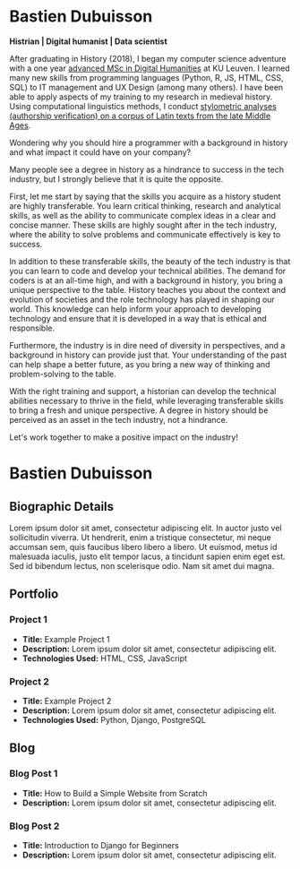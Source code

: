 # Bastien Dubuisson

**Histrian | Digital humanist | Data scientist**

After graduating in History (2018), I began my computer science adventure with a one year [advanced MSc in Digital Humanities](https://set.kuleuven.be/onderwijs/mdh) at KU Leuven. I learned many new skills from programming languages (Python, R, JS, HTML, CSS, SQL) to IT management and UX Design (among many others).
I have been able to apply aspects of my training to my research in medieval history. Using computational linguistics methods, I conduct [stylometric analyses (authorship verification) on a corpus of Latin texts from the late Middle Ages](https://doi.org/10.4000/cem.19285).

Wondering why you should hire a programmer with a background in history and what impact it could have on your company?

Many people see a degree in history as a hindrance to success in the tech industry, but I strongly believe that it is quite the opposite.

First, let me start by saying that the skills you acquire as a history student are highly transferable. You learn critical thinking, research and analytical skills, as well as the ability to communicate complex ideas in a clear and concise manner. These skills are highly sought after in the tech industry, where the ability to solve problems and communicate effectively is key to success.

In addition to these transferable skills, the beauty of the tech industry is that you can learn to code and develop your technical abilities. The demand for coders is at an all-time high, and with a background in history, you bring a unique perspective to the table. History teaches you about the context and evolution of societies and the role technology has played in shaping our world. This knowledge can help inform your approach to developing technology and ensure that it is developed in a way that is ethical and responsible.

Furthermore, the industry is in dire need of diversity in perspectives, and a background in history can provide just that. Your understanding of the past can help shape a better future, as you bring a new way of thinking and problem-solving to the table.

With the right training and support, a historian can develop the technical abilities necessary to thrive in the field, while leveraging transferable skills to bring a fresh and unique perspective. A degree in history should be perceived as an asset in the tech industry, not a hindrance.

Let's work together to make a positive impact on the industry!

# Bastien Dubuisson

## Biographic Details

Lorem ipsum dolor sit amet, consectetur adipiscing elit. In auctor justo vel sollicitudin viverra. Ut hendrerit, enim a tristique consectetur, mi neque accumsan sem, quis faucibus libero libero a libero. Ut euismod, metus id malesuada iaculis, justo elit tempor lacus, a tincidunt sapien enim eget est. Sed id bibendum lectus, non scelerisque odio. Nam sit amet dui magna.

## Portfolio

### Project 1

- **Title:** Example Project 1
- **Description:** Lorem ipsum dolor sit amet, consectetur adipiscing elit. 
- **Technologies Used:** HTML, CSS, JavaScript

### Project 2

- **Title:** Example Project 2
- **Description:** Lorem ipsum dolor sit amet, consectetur adipiscing elit. 
- **Technologies Used:** Python, Django, PostgreSQL

## Blog

### Blog Post 1

- **Title:** How to Build a Simple Website from Scratch
- **Description:** Lorem ipsum dolor sit amet, consectetur adipiscing elit. 

### Blog Post 2

- **Title:** Introduction to Django for Beginners
- **Description:** Lorem ipsum dolor sit amet, consectetur adipiscing elit. 


